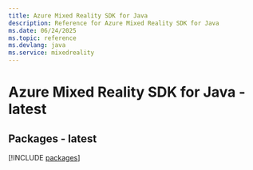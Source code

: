 ```yaml
---
title: Azure Mixed Reality SDK for Java
description: Reference for Azure Mixed Reality SDK for Java
ms.date: 06/24/2025
ms.topic: reference
ms.devlang: java
ms.service: mixedreality
---
```

# Azure Mixed Reality SDK for Java - latest
## Packages - latest
[!INCLUDE [packages](mixed-reality-index.md)]